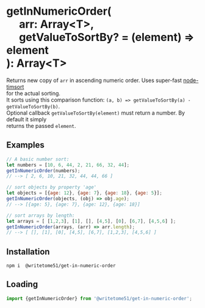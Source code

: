 # getInNumericOrder(<br>&nbsp;&nbsp;&nbsp;&nbsp;&nbsp;arr: Array&lt;T&gt;,<br>&nbsp;&nbsp;&nbsp;&nbsp;&nbsp;getValueToSortBy? = (element) => element<br>): Array&lt;T&gt;

Returns new copy of `arr` in ascending numeric order. Uses super-fast [node-timsort](https://github.com/mziccard/node-timsort)   
for the actual sorting.  
It sorts using this comparison function: `(a, b) => getValueToSortBy(a) - getValueToSortBy(b)`.  
Optional callback `getValueToSortBy(element)` must return a number. By default it simply  
returns the passed `element`.  


## Examples
```js
// A basic number sort:
let numbers = [10, 6, 44, 2, 21, 66, 32, 44];  
getInNumericOrder(numbers);  
// --> [ 2, 6, 10, 21, 32, 44, 44, 66 ]

// sort objects by property 'age'
let objects = [{age: 12}, {age: 7}, {age: 18}, {age: 5}]; 
getInNumericOrder(objects, (obj) => obj.age);  
// --> [{age: 5}, {age: 7}, {age: 12}, {age: 18}]

// sort arrays by length:
let arrays = [ [1,2,3], [1], [], [4,5], [0], [6,7], [4,5,6] ];
getInNumericOrder(arrays, (arr) => arr.length);  
// --> [ [], [1], [0], [4,5], [6,7], [1,2,3], [4,5,6] ]
```

## Installation
`npm i  @writetome51/get-in-numeric-order`

## Loading
```js
import {getInNumericOrder} from '@writetome51/get-in-numeric-order'; 
```

